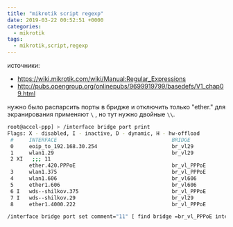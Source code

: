 ```yaml
---
title: "mikrotik script regexp"
date: 2019-03-22 00:52:51 +0000
categories:
  - mikrotik
tags:
  - mikrotik,script,regexp
---
```

 источники:
 - https://wiki.mikrotik.com/wiki/Manual:Regular_Expressions
 - http://pubs.opengroup.org/onlinepubs/9699919799/basedefs/V1_chap09.html

нужно было распарсить порты в бридже и отключить только "ether."  для экранирования применяют ``\`` ,  но тут нужно двойные ``\\``. 

```bash 
root@accel-ppp] > /interface bridge port print                                                                          
Flags: X - disabled, I - inactive, D - dynamic, H - hw-offload 
 #     INTERFACE                                     BRIDGE                                     HW  PVID PRIORITY  PATH-COST INTERNAL-PATH-COST    HORIZON
 0     eoip_to_192.168.30.254                        br_vl29                                           1     0x80         10                 10       none
 1     wlan1.29                                      br_vl29                                           1     0x80         10                 10       none
 2 XI   ;;; 11
       ether.420.PPPoE                               br_vl_PPPoE                                       1     0x80         10                 10       none
 3     wlan1.375                                     br_vl_PPPoE                                       1     0x80         10                 10       none
 4     wlan1.606                                     br_vl606                                          1     0x80         10                 10       none
 5     ether1.606                                    br_vl606                                          1     0x80         10                 10       none
 6 I   wds--shilkov.375                              br_vl_PPPoE                                       1     0x80         10                 10       none
 7 I   wds--shilkov.29                               br_vl29                                           1     0x80         10                 10       none
 8     ether1.4000.222                               br_vl_PPPoE   
```

```bash
/interface bridge port set comment="11" [ find bridge =br_vl_PPPoE interface ~ "ether\\."]
```
<!-- Yandex.Metrika counter --> <script type="text/javascript" > (function(m,e,t,r,i,k,a){m[i]=m[i]||function(){(m[i].a=m[i].a||[]).push(arguments)}; m[i].l=1*new Date();k=e.createElement(t),a=e.getElementsByTagName(t)[0],k.async=1,k.src=r,a.parentNode.insertBefore(k,a)}) (window, document, "script", "https://mc.yandex.ru/metrika/tag.js", "ym"); ym(53515717, "init", { clickmap:true, trackLinks:true, accurateTrackBounce:true, webvisor:true }); </script> <noscript><div><img src="https://mc.yandex.ru/watch/53515717" style="position:absolute; left:-9999px;" alt="" /></div></noscript> <!-- /Yandex.Metrika counter -->
